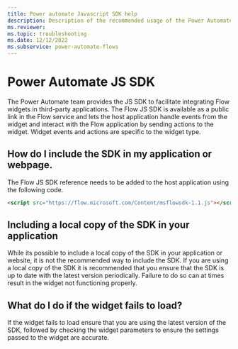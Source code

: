 ```yaml
---
title: Power automate Javascript SDK help
description: Description of the recommended usage of the Power Automate SDK.
ms.reviewer:
ms.topic: troubleshooting
ms.date: 12/12/2022
ms.subservice: power-automate-flows
---
```

# Power Automate JS SDK

The Power Automate team provides the JS SDK to facilitate integrating Flow widgets in third-party applications. The Flow JS SDK is available as a public link in the Flow service and lets the host application handle events from the widget and interact with the Flow application by sending actions to the widget. Widget events and actions are specific to the widget type.

## How do I include the SDK in my application or webpage.

The Flow JS SDK reference needs to be added to the host application using the following code.

```html
<script src="https://flow.microsoft.com/Content/msflowsdk-1.1.js"></script>
```

## Including a local copy of the SDK in your application

While its possible to include a local copy of the SDK in your application or website, it is not the recommended way to include the SDK. If you are using a local copy of the SDK it is recommended that you ensure that the SDK is up to date with the latest version periodically. Failure to do so can at times result in the widget not functioning properly. 

## What do I do if the widget fails to load?

If the widget fails to load ensure that you are using the latest version of the SDK, followed by checking the widget parameters to ensure the settings passed to the widget are accurate.